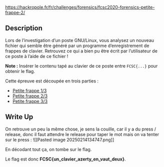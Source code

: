 
https://hackropole.fr/fr/challenges/forensics/fcsc2020-forensics-petite-frappe-2/

## Description

Lors de l’investigation d’un poste GNU/Linux, vous analysez un nouveau fichier qui semble être généré par un programme d’enregistrement de frappes de clavier. Retrouvez ce qui a bien pu être écrit par l’utilisateur de ce poste à l’aide de ce fichier !

**Note :** Insérer le contenu tapé au clavier de ce poste entre `FCSC{...}` pour obtenir le flag.

Cette épreuve est découpée en trois parties :

- [Petite frappe 1/3](https://hackropole.fr/fr/challenges/forensics/fcsc2020-forensics-petite-frappe-1/)
- [Petite frappe 2/3](https://hackropole.fr/fr/challenges/forensics/fcsc2020-forensics-petite-frappe-2/)
- [Petite frappe 3/3](https://hackropole.fr/fr/challenges/forensics/fcsc2020-forensics-petite-frappe-3/)
## Write Up

On retrouve un peu la même chose, je sens la couille, car il y a du press / release, donc il faut attendre le release pour taper le mot mais on va tenter sur le press :
![[Pasted image 20250214134747.png]]

En décodant tout ça, on tombe sur le flag.

Le flag est donc **FCSC{un_clavier_azerty_en_vaut_deux}**.